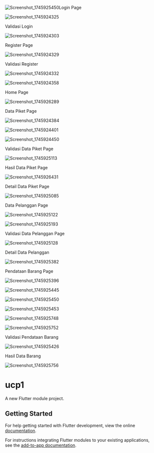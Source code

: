 ![Screenshot_1745925450](https://github.com/user-attachments/assets/bdd4c017-5642-4565-a8ad-72d0b205c25e)Login Page

![Screenshot_1745924325](https://github.com/user-attachments/assets/d7cf4ed6-218e-4edb-9271-e631ba500e38)

Validasi Login

![Screenshot_1745924303](https://github.com/user-attachments/assets/c39d35ce-4f35-4dd6-b5f5-5641cf60a427)

Register Page

![Screenshot_1745924329](https://github.com/user-attachments/assets/51415ece-e475-4f88-9b4e-b5eed8b25c7f)

Validasi Register

![Screenshot_1745924332](https://github.com/user-attachments/assets/515aa85a-c5eb-406a-b740-04af27f8fe52)

![Screenshot_1745924358](https://github.com/user-attachments/assets/4dc2863e-458f-458f-b61e-a6068c16217e)

Home Page

![Screenshot_1745926289](https://github.com/user-attachments/assets/f2078f8b-ba66-4de2-aecf-7f2a790eee18)

Data Piket Page

![Screenshot_1745924384](https://github.com/user-attachments/assets/1ecc2a5e-b34b-4f95-bb44-fcc6e314f9a7)

![Screenshot_1745924401](https://github.com/user-attachments/assets/e08d416b-517f-4948-bee9-222ea1b56f92)

![Screenshot_1745924450](https://github.com/user-attachments/assets/d68526bd-0596-4f12-9ec1-d2eb41515214)

Validasi Data Piket Page

![Screenshot_1745925113](https://github.com/user-attachments/assets/5b344cb4-1c56-4367-baf8-baa92c546d79)

Hasil Data Piket Page

![Screenshot_1745926431](https://github.com/user-attachments/assets/244be3a6-7ac0-4ab9-a6ab-aabeef2eba65)

Detail Data Piket Page

![Screenshot_1745925085](https://github.com/user-attachments/assets/1983b98d-25db-4533-bb89-792d3937f7df)

Data Pelanggan Page

![Screenshot_1745925122](https://github.com/user-attachments/assets/dfb6eadb-bea5-485c-a386-a5fb6100b1d8)

![Screenshot_1745925193](https://github.com/user-attachments/assets/4ee7254f-579c-4028-be60-3ea6e1191d12)


Validasi Data Pelanggan Page

![Screenshot_1745925128](https://github.com/user-attachments/assets/e23cca6f-e50c-40d7-9e32-c90757368775)


Detail Data Pelanggan

![Screenshot_1745925382](https://github.com/user-attachments/assets/cd575417-22a3-4275-98a3-25530643a1fd)


Pendataan Barang Page

![Screenshot_1745925396](https://github.com/user-attachments/assets/d58a7b95-db8a-483d-bb2b-bef6721a9a90)

![Screenshot_1745925445](https://github.com/user-attachments/assets/29eabbe3-4744-461d-af16-5921bccea60c)

![Screenshot_1745925450](https://github.com/user-attachments/assets/05e078fb-4fd4-45e8-ac7a-65058d605d9d)

![Screenshot_1745925453](https://github.com/user-attachments/assets/940f18ec-eec3-4b5b-82f0-30fcf97191b7)

![Screenshot_1745925748](https://github.com/user-attachments/assets/03f1b7a6-e694-45a3-8981-582f30c7d28d)

![Screenshot_1745925752](https://github.com/user-attachments/assets/4717ebf6-375c-46dd-9204-f04666eede46)


Validasi Pendataan Barang

![Screenshot_1745925426](https://github.com/user-attachments/assets/4bf42c8e-3c0e-4278-953d-7ce3cd45ee62)

Hasil Data Barang

![Screenshot_1745925756](https://github.com/user-attachments/assets/22c8c77a-711e-4d3b-9aad-5457a3914e18)

# ucp1

A new Flutter module project.

## Getting Started

For help getting started with Flutter development, view the online
[documentation](https://flutter.dev/).

For instructions integrating Flutter modules to your existing applications,
see the [add-to-app documentation](https://flutter.dev/docs/development/add-to-app).
